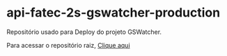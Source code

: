 # api-fatec-2s-gswatcher-production

Repositório usado para Deploy do projeto GSWatcher.

Para acessar o repositório raiz, [Clique aqui](https://github.com/vinicius-hso/api-fatec-2s-gswatcher)
